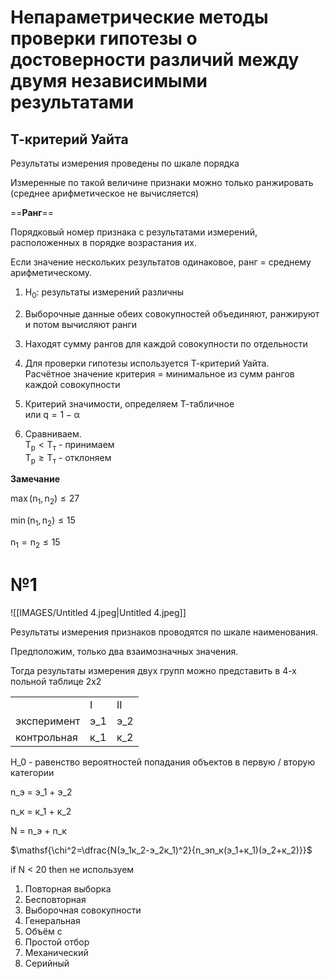 # Непараметрические методы проверки гипотезы о достоверности различий между двумя независимыми результатами

## Т-критерий Уайта

Результаты измерения проведены по шкале порядка

Измеренные по такой величине признаки можно только ранжировать (среднее арифметическое не вычисляется)

  

==**Ранг**==

Порядковый номер признака с результатами измерений, расположенных в порядке возрастания их.

Если значение нескольких результатов одинаковое, ранг = среднему арифметическому.

  

1. $\mathsf{ H_0: }$ результаты измерений различны
2. Выборочные данные обеих совокупностей объединяют, ранжируют и потом вычисляют ранги
3. Находят сумму рангов для каждой совокупности по отдельности
4. Для проверки гипотезы используется Т-критерий Уайта.  
    Расчётное значение критерия = минимальное из сумм рангов каждой совокупности  
    
5. Критерий значимости, определяем Т-табличное  
    или $\mathsf{ q = 1-\alpha }$
6. Сравниваем.  
    $\mathsf{ T_{р} < T_{т} }$ - принимаем  
    $\mathsf{ T_р \ge T_т }$ - отклоняем

  

**Замечание**

$\mathsf{ \max(n_1, n_2) \le 27 }$

$\mathsf{ \min(n_1, n_2) \le 15 }$

$\mathsf{ n_1 = n_2 \le 15 }$

  

# №1

![[IMAGES/Untitled 4.jpeg|Untitled 4.jpeg]]

  

Результаты измерения признаков проводятся по шкале наименования.

Предположим, только два взаимозначных значения.

Тогда результаты измерения двух групп можно представить в 4-х польной таблице 2x2

|   |   |   |
|---|---|---|
||I|II|
|эксперимент|э_1|э_2|
|контрольная|к_1|к_2|

H_0 - равенство вероятностей попадания объектов в первую / вторую категории

n_э = э_1 + э_2

n_к = к_1 + к_2

N = n_э + n_к

  

$\mathsf{\chi^2=\dfrac{N(э_1к_2-э_2к_1)^2}{n_эn_к(э_1+к_1)(э_2+к_2)}}$

  

if N < 20 then не используем

  

  

1. Повторная выборка
2. Бесповторная
3. Выборочная совокупности
4. Генеральная
5. Объём с
6. Простой отбор
7. Механический
8. Серийный